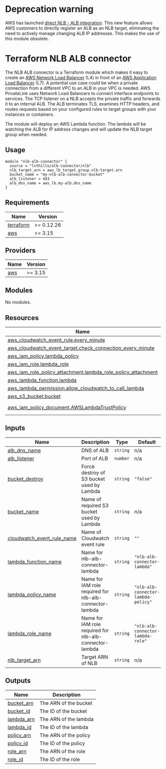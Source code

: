 # Deprecation warning

AWS has launched [direct NLB - ALB integration](https://aws.amazon.com/blogs/networking-and-content-delivery/application-load-balancer-type-target-group-for-network-load-balancer/). This new feature allows AWS customers to directly register an ALB as an NLB target, eliminating the need to actively manage changing ALB IP addresses. This makes the use of this module obsolete.

# Terraform NLB ALB connector
The NLB ALB connector is a Terraform module which makes it easy to create an [AWS Network Load Balancer](https://docs.aws.amazon.com/elasticloadbalancing/latest/network/introduction.html) (L4) in front of an [AWS Application Load Balancer](https://docs.aws.amazon.com/elasticloadbalancing/latest/application/introduction.html) (L7). A potential use case could be when a private connection from a different VPC to an ALB in your VPC is needed. AWS PrivateLink uses Network Load Balancers to connect interface endpoints to services. The TCP listener on a NLB accepts the private traffic and forwards it to an internal ALB. The ALB terminates TLS, examines HTTP headers, and routes requests based on your configured rules to target groups with your instances or containers.

The module will deploy an AWS Lambda function. The lambda will be watching the ALB for IP address changes and will update the NLB target group when needed.

## Usage
```
module "nlb-alb-connector" {
  source = "lvthillo/alb-connector/nlb"
  nlb_target_arn = aws_lb_target_group.nlb-target.arn
  bucket_name = "my-nlb-alb-connector-bucket"
  alb_listener = 443
  alb_dns_name = aws_lb.my-alb.dns_name
}
```

## Requirements

| Name | Version |
|------|---------|
| <a name="requirement_terraform"></a> [terraform](#requirement\_terraform) | >= 0.12.26 |
| <a name="requirement_aws"></a> [aws](#requirement\_aws) | >= 3.15 |

## Providers

| Name | Version |
|------|---------|
| <a name="provider_aws"></a> [aws](#provider\_aws) | >= 3.15 |

## Modules

No modules.

## Resources

| Name | Type |
|------|------|
| [aws_cloudwatch_event_rule.every_minute](https://registry.terraform.io/providers/hashicorp/aws/latest/docs/resources/cloudwatch_event_rule) | resource |
| [aws_cloudwatch_event_target.check_connection_every_minute](https://registry.terraform.io/providers/hashicorp/aws/latest/docs/resources/cloudwatch_event_target) | resource |
| [aws_iam_policy.lambda_policy](https://registry.terraform.io/providers/hashicorp/aws/latest/docs/resources/iam_policy) | resource |
| [aws_iam_role.lambda_role](https://registry.terraform.io/providers/hashicorp/aws/latest/docs/resources/iam_role) | resource |
| [aws_iam_role_policy_attachment.lambda_role_policy_attachment](https://registry.terraform.io/providers/hashicorp/aws/latest/docs/resources/iam_role_policy_attachment) | resource |
| [aws_lambda_function.lambda](https://registry.terraform.io/providers/hashicorp/aws/latest/docs/resources/lambda_function) | resource |
| [aws_lambda_permission.allow_cloudwatch_to_call_lambda](https://registry.terraform.io/providers/hashicorp/aws/latest/docs/resources/lambda_permission) | resource |
| [aws_s3_bucket.bucket](https://registry.terraform.io/providers/hashicorp/aws/latest/docs/resources/s3_bucket) | resource |
| [aws_iam_policy_document.AWSLambdaTrustPolicy](https://registry.terraform.io/providers/hashicorp/aws/latest/docs/data-sources/iam_policy_document) | data source |

## Inputs

| Name | Description | Type | Default | Required |
|------|-------------|------|---------|:--------:|
| <a name="input_alb_dns_name"></a> [alb\_dns\_name](#input\_alb\_dns\_name) | DNS of ALB | `string` | n/a | yes |
| <a name="input_alb_listener"></a> [alb\_listener](#input\_alb\_listener) | Port of ALB | `number` | n/a | yes |
| <a name="input_bucket_destroy"></a> [bucket\_destroy](#input\_bucket\_destroy) | Force destroy of S3 bucket used by Lambda | `string` | `"false"` | no |
| <a name="input_bucket_name"></a> [bucket\_name](#input\_bucket\_name) | Name of required S3 bucket used by Lambda | `string` | n/a | yes |
| <a name="input_cloudwatch_event_rule_name"></a> [cloudwatch\_event\_rule\_name](#input\_cloudwatch\_event\_rule\_name) | Name of Cloudwatch event rule | `string` | `""` | no |
| <a name="input_lambda_function_name"></a> [lambda\_function\_name](#input\_lambda\_function\_name) | Name for nlb-alb-connector-lambda | `string` | `"nlb-alb-connector-lambda"` | no |
| <a name="input_lambda_policy_name"></a> [lambda\_policy\_name](#input\_lambda\_policy\_name) | Name for IAM role required for nlb-alb-connector-lambda | `string` | `"nlb-alb-connector-lambda-policy"` | no |
| <a name="input_lambda_role_name"></a> [lambda\_role\_name](#input\_lambda\_role\_name) | Name for IAM role required for nlb-alb-connector-lambda | `string` | `"nlb-alb-connector-lambda-role"` | no |
| <a name="input_nlb_target_arn"></a> [nlb\_target\_arn](#input\_nlb\_target\_arn) | Target ARN of NLB | `string` | n/a | yes |

## Outputs

| Name | Description |
|------|-------------|
| <a name="output_bucket_arn"></a> [bucket\_arn](#output\_bucket\_arn) | The ARN of the bucket |
| <a name="output_bucket_id"></a> [bucket\_id](#output\_bucket\_id) | The ID of the bucket |
| <a name="output_lambda_arn"></a> [lambda\_arn](#output\_lambda\_arn) | The ARN of the lambda |
| <a name="output_lambda_id"></a> [lambda\_id](#output\_lambda\_id) | The ID of the lambda |
| <a name="output_policy_arn"></a> [policy\_arn](#output\_policy\_arn) | The ARN of the policy |
| <a name="output_policy_id"></a> [policy\_id](#output\_policy\_id) | The ID of the policy |
| <a name="output_role_arn"></a> [role\_arn](#output\_role\_arn) | The ARN of the role |
| <a name="output_role_id"></a> [role\_id](#output\_role\_id) | The ID of the role |
